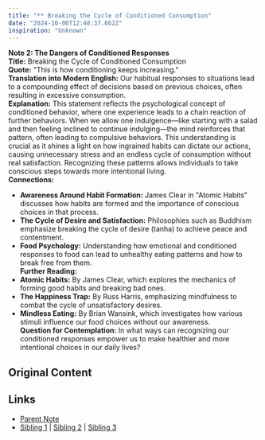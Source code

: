 ```yaml
---
title: "** Breaking the Cycle of Conditioned Consumption"
date: "2024-10-06T12:48:37.662Z"
inspiration: "Unknown"
---
```


  
**Note 2: The Dangers of Conditioned Responses**  
**Title:** Breaking the Cycle of Conditioned Consumption  
**Quote:** "This is how conditioning keeps increasing."  
**Translation into Modern English:** Our habitual responses to situations lead to a compounding effect of decisions based on previous choices, often resulting in excessive consumption.  
**Explanation:** This statement reflects the psychological concept of conditioned behavior, where one experience leads to a chain reaction of further behaviors. When we allow one indulgence—like starting with a salad and then feeling inclined to continue indulging—the mind reinforces that pattern, often leading to compulsive behaviors. This understanding is crucial as it shines a light on how ingrained habits can dictate our actions, causing unnecessary stress and an endless cycle of consumption without real satisfaction. Recognizing these patterns allows individuals to take conscious steps towards more intentional living.  
**Connections:**  
- **Awareness Around Habit Formation:** James Clear in "Atomic Habits" discusses how habits are formed and the importance of conscious choices in that process.  
- **The Cycle of Desire and Satisfaction:** Philosophies such as Buddhism emphasize breaking the cycle of desire (tanha) to achieve peace and contentment.  
- **Food Psychology:** Understanding how emotional and conditioned responses to food can lead to unhealthy eating patterns and how to break free from them.  
**Further Reading:**  
- **Atomic Habits:** By James Clear, which explores the mechanics of forming good habits and breaking bad ones.  
- **The Happiness Trap:** By Russ Harris, emphasizing mindfulness to combat the cycle of unsatisfactory desires.  
- **Mindless Eating:** By Brian Wansink, which investigates how various stimuli influence our food choices without our awareness.  
**Question for Contemplation:** In what ways can recognizing our conditioned responses empower us to make healthier and more intentional choices in our daily lives?



## Original Content



## Links

- [Parent Note](/parent-note.md)
- [Sibling 1](/zettel1.md) | [Sibling 2](/zettel2.md) | [Sibling 3](/zettel3.md)
